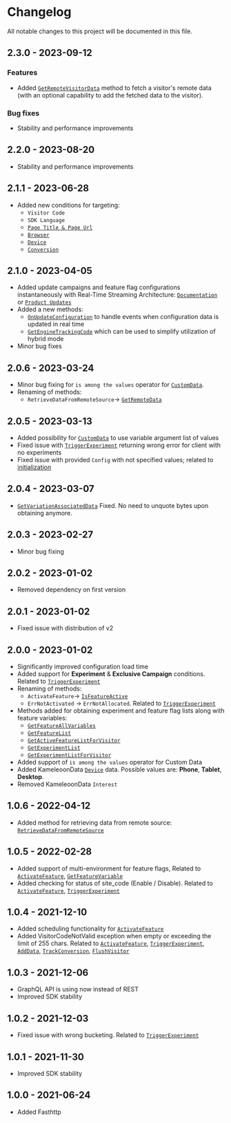 # Changelog
All notable changes to this project will be documented in this file.

## 2.3.0 - 2023-09-12
### Features
* Added [`GetRemoteVisitorData`](https://developers.kameleoon.com/feature-management-and-experimentation/web-sdks/go-sdk/#GetRemoteVisitorData) method to fetch a visitor's remote data (with an optional capability to add the fetched data to the visitor).
### Bug fixes
* Stability and performance improvements

## 2.2.0 - 2023-08-20
* Stability and performance improvements

## 2.1.1 - 2023-06-28
* Added new conditions for targeting:
    - `Visitor Code`
    - `SDK Language`
    - [`Page Title & Page Url`](https://developers.kameleoon.com/feature-management-and-experimentation/web-sdks/go-sdk/#pageview)
    - [`Browser`](https://developers.kameleoon.com/feature-management-and-experimentation/web-sdks/go-sdk/#browser)
    - [`Device`](https://developers.kameleoon.com/feature-management-and-experimentation/web-sdks/go-sdk/#device)
    - [`Conversion`](https://developers.kameleoon.com/feature-management-and-experimentation/web-sdks/go-sdk/#trackconversion)

## 2.1.0 - 2023-04-05
* Added update campaigns and feature flag configurations instantaneously with Real-Time Streaming Architecture: [`Documentation`](https://developers.kameleoon.com/go-sdk.html#streaming) or [`Product Updates`](https://www.kameleoon.com/en/blog/real-time-streaming)
* Added a new methods:
    - [`OnUpdateConfiguration`](https://developers.kameleoon.com/go-sdk.html#onupdateconfiguration) to handle events when configuration data is updated in real time
    - [`GetEngineTrackingCode`](https://developers.kameleoon.com/go-sdk.html#GetEngineTrackingCode) which can be used to simplify utilization of hybrid mode
* Minor bug fixes

## 2.0.6 - 2023-03-24
* Minor bug fixing for `is among the values` operator for [`CustomData`](https://developers.kameleoon.com/go-sdk.html#customdata).
* Renaming of methods:
    - `RetrieveDataFromRemoteSource`-> [`GetRemoteData`](https://developers.kameleoon.com/go-sdk.html#GetRemoteData)

## 2.0.5 - 2023-03-13
* Added possibility for [`CustomData`](https://developers.kameleoon.com/go-sdk.html#customdata) to use variable argument list of values
* Fixed issue with [`TriggerExperiment`](https://developers.kameleoon.com/go-sdk.html#triggerexperiment) returning wrong error for client with no experiments
* Fixed issue with provided `Config` with not specified values; related to [initialization](https://developers.kameleoon.com/go-sdk.html#1-initialize-the-kameleoon-client)

## 2.0.4 - 2023-03-07
* [`GetVariationAssociatedData`](https://developers.kameleoon.com/go-sdk.html#getvariationassociateddata) Fixed. No need to unquote bytes upon obtaining anymore.

## 2.0.3 - 2023-02-27
* Minor bug fixing

## 2.0.2 - 2023-01-02
* Removed dependency on first version

## 2.0.1 - 2023-01-02
* Fixed issue with distribution of v2

## 2.0.0 - 2023-01-02
* Significantly improved configuration load time
* Added support for **Experiment** & **Exclusive Campaign** conditions. Related to [`TriggerExperiment`](https://developers.kameleoon.com/go-sdk.html#triggerexperiment)
* Renaming of methods:
    - `ActivateFeature`-> [`IsFeatureActive`](https://developers.kameleoon.com/go-sdk.html#IsFeatureActive)
    - `ErrNotActivated` -> `ErrNotAllocated`. Related to [`TriggerExperiment`](https://developers.kameleoon.com/go-sdk.html#triggerexperiment)
* Methods added for obtaining experiment and feature flag lists along with feature variables:
    - [`GetFeatureAllVariables`](https://developers.kameleoon.com/go-sdk.html#GetFeatureAllVariables)
    - [`GetFeatureList`](https://developers.kameleoon.com/go-sdk.html#GetFeatureList)
    - [`GetActiveFeatureListForVisitor`](https://developers.kameleoon.com/go-sdk.html#GetActiveFeatureListForVisitor)
    - [`GetExperimentList`](https://developers.kameleoon.com/go-sdk.html#GetExperimentList)
    - [`GetExperimentListForVisitor`](https://developers.kameleoon.com/go-sdk.html#GetExperimentListForVisitor)
* Added support of `is among the values` operator for Custom Data
* Added KameleoonData [`Device`](https://developers.kameleoon.com/go-sdk.html#device) data. Possible values are: **Phone**, **Tablet**, **Desktop**.
* Removed KameleoonData `Interest`

## 1.0.6 - 2022-04-12
* Added method for retrieving data from remote source: [`RetrieveDataFromRemoteSource`](https://developers.kameleoon.com/go-sdk.html#retrievedatafromremotesource)

## 1.0.5 - 2022-02-28
* Added support of multi-environment for feature flags, Related to [`ActivateFeature`](https://developers.kameleoon.com/go-sdk.html#activatefeature), [`GetFeatureVariable`](https://developers.kameleoon.com/go-sdk.html#getfeaturevariable)
* Added checking for status of site_code (Enable / Disable). Related to [`ActivateFeature`](https://developers.kameleoon.com/go-sdk.html#activatefeature), [`TriggerExperiment`](https://developers.kameleoon.com/go-sdk.html#triggerexperiment)

## 1.0.4 - 2021-12-10
* Added scheduling functionality for [`ActivateFeature`](https://developers.kameleoon.com/go-sdk.html#activatefeature)
* Added VisitorCodeNotValid exception when empty or exceeding the limit of 255 chars. Related to [`ActivateFeature`](https://developers.kameleoon.com/go-sdk.html#activatefeature), [`TriggerExperiment`](https://developers.kameleoon.com/go-sdk.html#triggerexperiment), [`AddData`](https://developers.kameleoon.com/go-sdk.html#adddata), [`TrackConversion`](https://developers.kameleoon.com/go-sdk.html#trackconversion), [`FlushVisitor`](https://developers.kameleoon.com/go-sdk.html#flush)

## 1.0.3 - 2021-12-06
* GraphQL API is using now instead of REST
* Improved SDK stability

## 1.0.2 - 2021-12-03
* Fixed issue with wrong bucketing. Related to [`TriggerExperiment`](https://developers.kameleoon.com/go-sdk.html#triggerexperiment)

## 1.0.1 - 2021-11-30
* Improved SDK stability

## 1.0.0 - 2021-06-24
* Added Fasthttp
